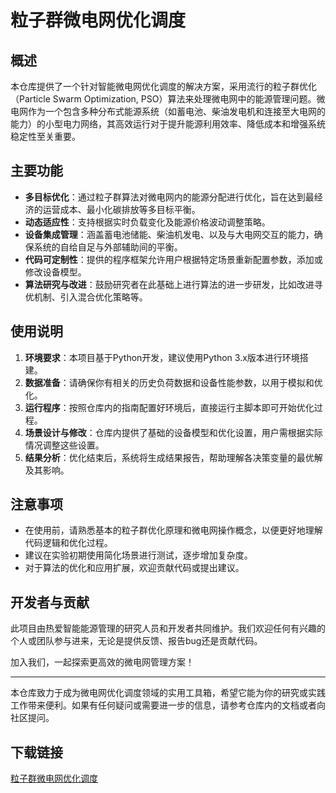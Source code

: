 # 粒子群微电网优化调度

## 概述

本仓库提供了一个针对智能微电网优化调度的解决方案，采用流行的粒子群优化（Particle Swarm Optimization, PSO）算法来处理微电网中的能源管理问题。微电网作为一个包含多种分布式能源系统（如蓄电池、柴油发电机和连接至大电网的能力）的小型电力网络，其高效运行对于提升能源利用效率、降低成本和增强系统稳定性至关重要。

## 主要功能

- **多目标优化**：通过粒子群算法对微电网内的能源分配进行优化，旨在达到最经济的运营成本、最小化碳排放等多目标平衡。
- **动态适应性**：支持根据实时负载变化及能源价格波动调整策略。
- **设备集成管理**：涵盖蓄电池储能、柴油机发电、以及与大电网交互的能力，确保系统的自给自足与外部辅助间的平衡。
- **代码可定制性**：提供的程序框架允许用户根据特定场景重新配置参数，添加或修改设备模型。
- **算法研究与改进**：鼓励研究者在此基础上进行算法的进一步研发，比如改进寻优机制、引入混合优化策略等。

## 使用说明

1. **环境要求**：本项目基于Python开发，建议使用Python 3.x版本进行环境搭建。
2. **数据准备**：请确保你有相关的历史负荷数据和设备性能参数，以用于模拟和优化。
3. **运行程序**：按照仓库内的指南配置好环境后，直接运行主脚本即可开始优化过程。
4. **场景设计与修改**：仓库内提供了基础的设备模型和优化设置，用户需根据实际情况调整这些设置。
5. **结果分析**：优化结束后，系统将生成结果报告，帮助理解各决策变量的最优解及其影响。

## 注意事项

- 在使用前，请熟悉基本的粒子群优化原理和微电网操作概念，以便更好地理解代码逻辑和优化过程。
- 建议在实验初期使用简化场景进行测试，逐步增加复杂度。
- 对于算法的优化和应用扩展，欢迎贡献代码或提出建议。

## 开发者与贡献

此项目由热爱智能能源管理的研究人员和开发者共同维护。我们欢迎任何有兴趣的个人或团队参与进来，无论是提供反馈、报告bug还是贡献代码。

加入我们，一起探索更高效的微电网管理方案！

---

本仓库致力于成为微电网优化调度领域的实用工具箱，希望它能为你的研究或实践工作带来便利。如果有任何疑问或需要进一步的信息，请参考仓库内的文档或者向社区提问。

## 下载链接

[粒子群微电网优化调度](https://pan.quark.cn/s/ac941ccdbc32)